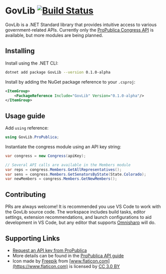 # GovLib [![Build Status](https://travis-ci.org/phil-harmoniq/GovLib.svg?branch=master)](https://travis-ci.org/phil-harmoniq/GovLib)

GovLib is a .NET Standard library that provides intuitive access to various government-related APIs. Currently only the [ProPublica Congress API](https://www.propublica.org/datastore/api/propublica-congress-api) is available, but more modules are being planned.

## Installing

Install using the .NET CLI:

```bash
dotnet add package GovLib --version 0.1.0-alpha
```

Install by adding the NuGet package reference to your `.csproj`:

```xml
<ItemGroup>
    <PackageReference Include="GovLib" Version="0.1.0-alpha"/>
</ItemGroup>
```

## Usage guide

Add `using` reference:

```c#
using GovLib.ProPublica;
```

Instantiate the congress module using an API key string:

```c#
var congress = new Congress(apiKey);

// Several API calls are available in the Members module
var reps = congress.Members.GetAllRepresentatives();
var sens = congress.Members.GetSenatorsByState(State.Colorado);
var newMembers = congress.Members.GetNewMembers();
```

## Contributing

PRs are always welcome! It is recommended you use VS Code to work with the GovLib source code. The workspace includes build tasks, editor settings, extension recommendations, and launch configurations to aid development in VS Code, but any editor that supports [Omnisharp](http://www.omnisharp.net/) will do.

## Supporting Links

- [Request an API key from ProPublica](https://www.propublica.org/datastore/api/propublica-congress-api)
- More details can be found in the [ProPublica API guide](https://projects.propublica.org/api-docs/congress-api)
- Icon made by [Freepik](http://www.freepik.com) from [www.flaticon.com](https://www.flaticon.com) is licensed by [CC 3.0 BY](http://creativecommons.org/licenses/by/3.0/)
